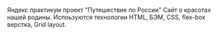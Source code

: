Яндекс практикум проект "Путешествие по России"
Сайт о красотах нашей родины. 
Испоьзуются технологии HTML, БЭМ, CSS, flex-box верстка, Grid layout.